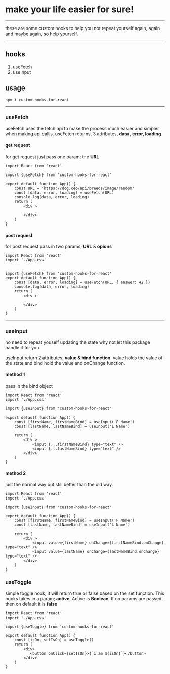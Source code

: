# make your life easier for sure!

---
these are some custom hooks to help you not repeat yourself again, again and maybe again, so help yourself.

---
## hooks
1. useFetch
2. useInput

## usage
```
npm i custom-hooks-for-react
```
----
### useFetch

useFetch uses the fetch api to make the process much easier and simpler when making api callls. 
useFetch returns, 3 attributes, **data , error, loading**

#### get request
for get request just pass one param; the **URL**
```
import React from 'react'

import {useFetch} from 'custom-hooks-for-react'

export default function App() {
    const URL = 'https://dog.ceo/api/breeds/image/random'
    const [data, error, loading] = useFetch(URL)
    console.log(data, error, loading)
    return (
        <div >
         
        </div>
    )
}

```
#### post request
for post request pass in two params; **URL** & **opions**

```
import React from 'react'
import './App.css'


import {useFetch} from 'custom-hooks-for-react'
export default function App() {
    const [data, error, loading] = useFetch(URL, { answer: 42 })
    console.log(data, error, loading)
    return (
        <div >
         
        </div>
    )
}

```
---

### useInput
no need to repeat youself updating the state why not let this package handle it for you.

useInput return 2 attributes, **value & bind function**. value holds the value of the state and bind hold the value and onChange function.

#### method 1
pass in the bind object
```
import React from 'react'
import './App.css'

import {useInput} from 'custom-hooks-for-react'

export default function App() {
    const [firstName, firstNameBind] = useInput('F Name')
    const [lastName, lastNameBind] = useInput('L Name')

    return (
        <div >
            <input {...firstNameBind} type="text" />
            <input {...lastNameBind} type="text" />
        </div>
    )
}

```
#### method 2
just the normal way but still better than the old way.

```
import React from 'react'
import './App.css'

import {useInput} from 'custom-hooks-for-react'

export default function App() {
    const [firstName, firstNameBind] = useInput('F Name')
    const [lastName, lastNameBind] = useInput('L Name')

    return (
        <div >
            <input value={firstName} onChange={firstNameBind.onChange} type="text" />
            <input value={lastName} onChange={lastNameBind.onChange} type="text" />
        </div>
    )
}

```
### useToggle
simple toggle hook, it will return true or false based on the set function. This hooks takes in a param; **active**. Active is **Boolean**.
If no params are passed, then on default it is **false**

```
import React from 'react'
import './App.css'

import {useToggle} from 'custom-hooks-for-react'

export default function App() {
    const [isOn, setIsOn] = useToggle()
    return (
        <div>
           <button onClick={setIsOn}>{`i am ${isOn}`}</button>
        </div>
    )
}

```